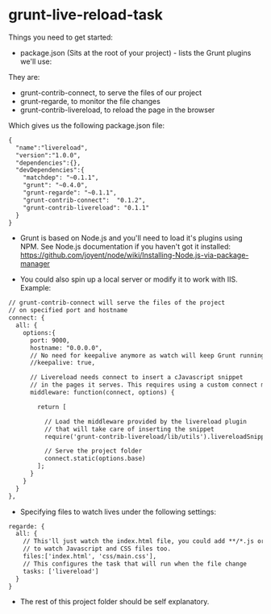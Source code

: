 # grunt-live-reload-task


Things you need to get started:

* package.json (Sits at the root of your project) - lists the Grunt plugins we'll use:

They are:

* grunt-contrib-connect, to serve the files of our project
* grunt-regarde, to monitor the file changes
* grunt-contrib-livereload, to reload the page in the browser


Which gives us the following package.json file:

```html
{
  "name":"livereload",
  "version":"1.0.0",
  "dependencies":{},
  "devDependencies":{
    "matchdep": "~0.1.1",
    "grunt": "~0.4.0",
    "grunt-regarde": "~0.1.1",
    "grunt-contrib-connect":  "0.1.2",
    "grunt-contrib-livereload": "0.1.1"
  }
}
```

* Grunt is based on Node.js and you'll need to load it's plugins using NPM. See Node.js documentation if you haven't got it installed:
https://github.com/joyent/node/wiki/Installing-Node.js-via-package-manager

* You could also spin up a local server or modify it to work with IIS. Example:

```html
// grunt-contrib-connect will serve the files of the project
// on specified port and hostname
connect: {
  all: {
    options:{
      port: 9000,
      hostname: "0.0.0.0",
      // No need for keepalive anymore as watch will keep Grunt running
      //keepalive: true,

      // Livereload needs connect to insert a cJavascript snippet
      // in the pages it serves. This requires using a custom connect middleware
      middleware: function(connect, options) {

        return [

          // Load the middleware provided by the livereload plugin
          // that will take care of inserting the snippet
          require('grunt-contrib-livereload/lib/utils').livereloadSnippet,

          // Serve the project folder
          connect.static(options.base)
        ];
      }
    }
  }
},
```

* Specifying files to watch lives under the following settings:

```html
regarde: {
  all: {
    // This'll just watch the index.html file, you could add **/*.js or **/*.css
    // to watch Javascript and CSS files too.
    files:['index.html', 'css/main.css'],
    // This configures the task that will run when the file change
    tasks: ['livereload']
  }
}
```

* The rest of this project folder should be self explanatory.
